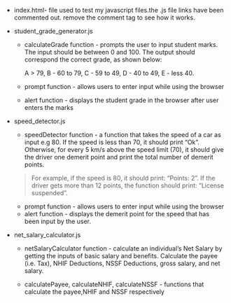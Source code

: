 * index.html- file used to test my javascript files.the .js file links have been commented out. remove the comment tag to see how it works.

* student_grade_generator.js
     * calculateGrade function - prompts the user to input student marks. The input should be between 0 and 100. The output should correspond the correct grade, as shown below: 

        A > 79, B - 60 to 79, C -  59 to 49, D - 40 to 49, E - less 40.
        
    * prompt function - allows users to enter input while using the browser
    * alert function - displays the student grade in the browser after user enters the marks

* speed_detector.js
    * speedDetector function - a function that takes the speed of a car as input e.g 80. If the speed is less than 70, it should print “Ok”. Otherwise, for every 5 km/s above the speed limit (70), it should give the driver one demerit point and print the total number of demerit points.

   > For example, if the speed is 80, it should print: “Points: 2”. If the driver gets more than 12 points, the function should print: “License suspended”.
        
    * prompt function - allows users to enter input while using the browser
    * alert function - displays the demerit point for the speed that has been input by the user.

 * net_salary_calculator.js
    * netSalaryCalculator function - calculate an individual’s Net Salary by getting the inputs of basic salary and benefits. Calculate the payee (i.e. Tax), NHIF Deductions, NSSF Deductions, gross salary, and net salary.

    * calculatePayee, calculateNHIF, calculateNSSF - functions that calculate the payee,NHIF and NSSF respectively